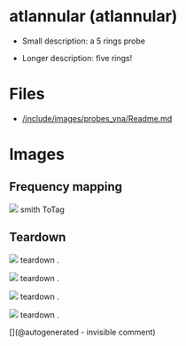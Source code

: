 # atlannular (atlannular)

* Small description: a 5 rings probe

* Longer description: five rings!

# Files

* [/include/images/probes_vna/Readme.md](/include/images/probes_vna/Readme.md)


# Images

## Frequency mapping 

![](/include/images/probes_vna/altannular.s1p.png)
smith
ToTag

## Teardown 

![](/include/images/atlannular/P_20191230_210124.jpg)
teardown
.

![](/include/images/atlannular/P_20191230_210133.jpg)
teardown
.

![](/include/images/atlannular/P_20191230_210136.jpg)
teardown
.

![](/include/images/atlannular/P_20191230_210144.jpg)
teardown
.





[](@autogenerated - invisible comment)